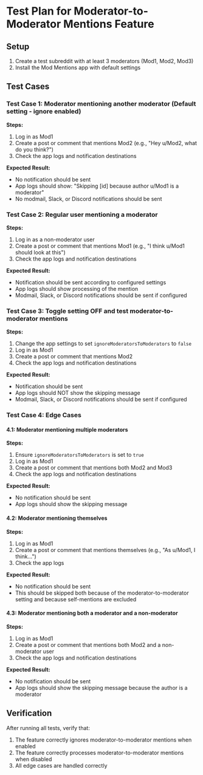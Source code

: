 # Test Plan for Moderator-to-Moderator Mentions Feature

## Setup
1. Create a test subreddit with at least 3 moderators (Mod1, Mod2, Mod3)
2. Install the Mod Mentions app with default settings

## Test Cases

### Test Case 1: Moderator mentioning another moderator (Default setting - ignore enabled)
**Steps:**
1. Log in as Mod1
2. Create a post or comment that mentions Mod2 (e.g., "Hey u/Mod2, what do you think?")
3. Check the app logs and notification destinations

**Expected Result:**
- No notification should be sent
- App logs should show: "Skipping [id] because author u/Mod1 is a moderator"
- No modmail, Slack, or Discord notifications should be sent

### Test Case 2: Regular user mentioning a moderator
**Steps:**
1. Log in as a non-moderator user
2. Create a post or comment that mentions Mod1 (e.g., "I think u/Mod1 should look at this")
3. Check the app logs and notification destinations

**Expected Result:**
- Notification should be sent according to configured settings
- App logs should show processing of the mention
- Modmail, Slack, or Discord notifications should be sent if configured

### Test Case 3: Toggle setting OFF and test moderator-to-moderator mentions
**Steps:**
1. Change the app settings to set `ignoreModeratorsToModerators` to `false`
2. Log in as Mod1
3. Create a post or comment that mentions Mod2
4. Check the app logs and notification destinations

**Expected Result:**
- Notification should be sent
- App logs should NOT show the skipping message
- Modmail, Slack, or Discord notifications should be sent if configured

### Test Case 4: Edge Cases

#### 4.1: Moderator mentioning multiple moderators
**Steps:**
1. Ensure `ignoreModeratorsToModerators` is set to `true`
2. Log in as Mod1
3. Create a post or comment that mentions both Mod2 and Mod3
4. Check the app logs and notification destinations

**Expected Result:**
- No notification should be sent
- App logs should show the skipping message

#### 4.2: Moderator mentioning themselves
**Steps:**
1. Log in as Mod1
2. Create a post or comment that mentions themselves (e.g., "As u/Mod1, I think...")
3. Check the app logs

**Expected Result:**
- No notification should be sent
- This should be skipped both because of the moderator-to-moderator setting and because self-mentions are excluded

#### 4.3: Moderator mentioning both a moderator and a non-moderator
**Steps:**
1. Log in as Mod1
2. Create a post or comment that mentions both Mod2 and a non-moderator user
3. Check the app logs and notification destinations

**Expected Result:**
- No notification should be sent
- App logs should show the skipping message because the author is a moderator

## Verification
After running all tests, verify that:
1. The feature correctly ignores moderator-to-moderator mentions when enabled
2. The feature correctly processes moderator-to-moderator mentions when disabled
3. All edge cases are handled correctly

